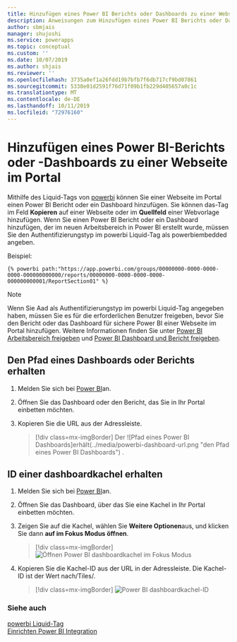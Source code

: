 ```yaml
---
title: Hinzufügen eines Power BI Berichts oder Dashboards zu einer Webseite in einem Portal | MicrosoftDocs
description: Anweisungen zum Hinzufügen eines Power BI Berichts oder Dashboards zu einer Webseite im Portal.
author: sbmjais
manager: shujoshi
ms.service: powerapps
ms.topic: conceptual
ms.custom: ''
ms.date: 10/07/2019
ms.author: shjais
ms.reviewer: ''
ms.openlocfilehash: 3735a0ef1a26fdd19b7bfb7f6db717cf9bd07861
ms.sourcegitcommit: 5338e01d2591f76d71f09b1fb229d405657a0c1c
ms.translationtype: MT
ms.contentlocale: de-DE
ms.lasthandoff: 10/11/2019
ms.locfileid: "72976160"
---
```

# <a name="add-a-power-bi-report-or-dashboard-to-a-web-page-in-portal"></a>Hinzufügen eines Power BI-Berichts oder -Dashboards zu einer Webseite im Portal

Mithilfe des Liquid-Tags von [powerbi](../liquid/portals-entity-tags.md#powerbi) können Sie einer Webseite im Portal einen Power BI Bericht oder ein Dashboard hinzufügen. Sie können das-Tag im Feld **Kopieren** auf einer Webseite oder im **Quellfeld** einer Webvorlage hinzufügen. Wenn Sie einen Power BI Bericht oder ein Dashboard hinzufügen, der im neuen Arbeitsbereich in Power BI erstellt wurde, müssen Sie den Authentifizierungstyp im powerbi Liquid-Tag als powerbiembedded angeben.

Beispiel: 

```
{% powerbi path:"https://app.powerbi.com/groups/00000000-0000-0000-0000-000000000000/reports/00000000-0000-0000-0000-000000000001/ReportSection01" %}
```

> [!NOTE]
> Wenn Sie Aad als Authentifizierungstyp im powerbi Liquid-Tag angegeben haben, müssen Sie es für die erforderlichen Benutzer freigeben, bevor Sie den Bericht oder das Dashboard für sichere Power BI einer Webseite im Portal hinzufügen. Weitere Informationen finden Sie unter [Power BI Arbeitsbereich freigeben](https://docs.microsoft.com/power-bi/service-how-to-collaborate-distribute-dashboards-reports#collaborate-with-coworkers-in-an-app-workspace) und [Power BI Dashboard und Bericht freigeben](https://docs.microsoft.com/power-bi/service-share-dashboards).

## <a name="get-the-path-of-a-dashboard-or-report"></a>Den Pfad eines Dashboards oder Berichts erhalten

1.  Melden Sie sich bei [Power BI](https://powerbi.microsoft.com/)an.

2.  Öffnen Sie das Dashboard oder den Bericht, das Sie in Ihr Portal einbetten möchten.

3.  Kopieren Sie die URL aus der Adressleiste.

    > [!div class=mx-imgBorder]
    > Der ![Pfad eines Power BI Dashboards]erhält(../media/powerbi-dashboard-url.png "den Pfad eines Power BI Dashboards") .

## <a name="get-the-id-of-a-dashboard-tile"></a>ID einer dashboardkachel erhalten

1.  Melden Sie sich bei [Power BI](https://powerbi.microsoft.com/)an.

2.  Öffnen Sie das Dashboard, über das Sie eine Kachel in Ihr Portal einbetten möchten.

3.  Zeigen Sie auf die Kachel, wählen Sie **Weitere Optionen**aus, und klicken Sie dann **auf im Fokus Modus öffnen**.

    > [!div class=mx-imgBorder]
    > ![Öffnen Power BI dashboardkachel im Fokus Modus](../media/powerbi-dashboard-tile-focus.png "Power BI dashboardkachel im Fokus Modus öffnen")

4.  Kopieren Sie die Kachel-ID aus der URL in der Adressleiste. Die Kachel-ID ist der Wert nach/Tiles/.

    > [!div class=mx-imgBorder]
    > ![Power BI dashboardkachel-ID](../media/powerbi-dashboard-tile-id.png "Power BI dashboardkachel-ID")


### <a name="see-also"></a>Siehe auch


[powerbi Liquid-Tag](../liquid/portals-entity-tags.md#powerbi)<br> 
[Einrichten Power BI Integration](set-up-power-bi-integration.md)
